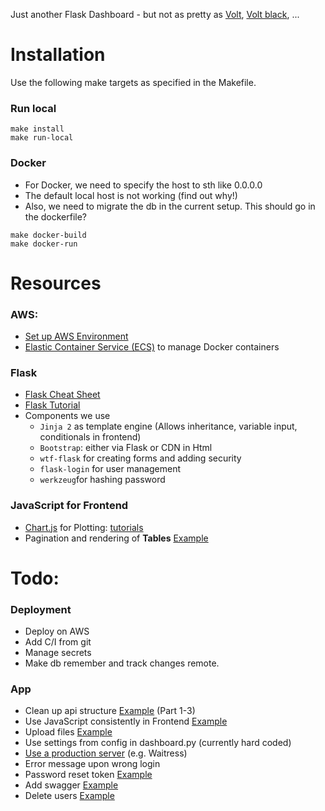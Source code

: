 Just another Flask Dashboard - but not as pretty as 
[Volt](https://github.com/app-generator/flask-volt-dashboard), 
[Volt black](https://github.com/app-generator/flask-black-dashboard), ...


# Installation

Use the following make targets as specified in the Makefile.
### Run local 
```
make install
make run-local
```

### Docker
- For Docker, we need to specify the host to sth like 0.0.0.0
- The default local host is not working (find out why!)
- Also, we need to migrate the db in the current setup. This should go in the dockerfile?
```
make docker-build
make docker-run 
```

# Resources
### AWS:
- [Set up AWS Environment](https://aws.amazon.com/getting-started/guides/setup-environment/?pg=gs&sec=gtkaws)
- [Elastic Container Service (ECS)](https://docs.aws.amazon.com/ecs/index.html) to manage Docker containers

### Flask

- [Flask Cheat Sheet](https://s3.us-east-2.amazonaws.com/prettyprinted/flask_cheatsheet.pdf)
- [Flask Tutorial](https://blog.miguelgrinberg.com/post/the-flask-mega-tutorial-part-i-hello-world)
- Components we use
  - `Jinja 2` as template engine (Allows inheritance, variable input, conditionals in frontend)
  - `Bootstrap`: either via Flask or CDN in Html
  - `wtf-flask` for creating forms and adding security
  - `flask-login` for user management
  - `werkzeug`for hashing password

### JavaScript for Frontend
- [Chart.js](https://www.chartjs.org/) for Plotting: [tutorials](https://www.youtube.com/watch?v=ylWoIaSgThk)
- Pagination and rendering of **Tables** [Example](https://blog.miguelgrinberg.com/post/beautiful-interactive-tables-for-your-flask-templates)



# Todo:

### Deployment
- Deploy on AWS
- Add C/I from git
- Manage secrets
- Make db remember and track changes remote.


### App
- Clean up api structure [Example](https://realpython.com/flask-connexion-rest-api/) (Part 1-3)
- Use JavaScript consistently in Frontend [Example](https://realpython.com/flask-javascript-frontend-for-rest-api/)
- Upload files [Example](https://blog.miguelgrinberg.com/post/handling-file-uploads-with-flask)
- Use settings from config in dashboard.py (currently hard coded)
- [Use a production server](https://flask.palletsprojects.com/en/2.2.x/tutorial/deploy/) (e.g. Waitress) 
- Error message upon wrong login
- Password reset token [Example](https://blog.miguelgrinberg.com/post/the-flask-mega-tutorial-part-x-email-support)
- Add swagger [Example](https://realpython.com/flask-javascript-frontend-for-rest-api/)
- Delete users [Example](https://www.youtube.com/watch?v=ogZR7OEv1Pk&list=PLU7aW4OZeUzwn6L1txXQ9viaAIR2mDqbv&index=5)


